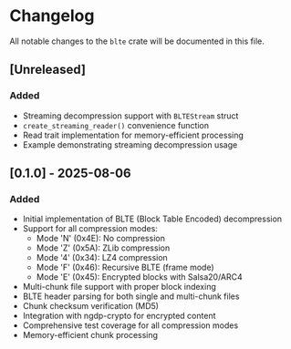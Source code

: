 # Changelog

All notable changes to the `blte` crate will be documented in this file.

## [Unreleased]

### Added
- Streaming decompression support with `BLTEStream` struct
- `create_streaming_reader()` convenience function
- Read trait implementation for memory-efficient processing
- Example demonstrating streaming decompression usage

## [0.1.0] - 2025-08-06

### Added
- Initial implementation of BLTE (Block Table Encoded) decompression
- Support for all compression modes:
  - Mode 'N' (0x4E): No compression
  - Mode 'Z' (0x5A): ZLib compression
  - Mode '4' (0x34): LZ4 compression  
  - Mode 'F' (0x46): Recursive BLTE (frame mode)
  - Mode 'E' (0x45): Encrypted blocks with Salsa20/ARC4
- Multi-chunk file support with proper block indexing
- BLTE header parsing for both single and multi-chunk files
- Chunk checksum verification (MD5)
- Integration with ngdp-crypto for encrypted content
- Comprehensive test coverage for all compression modes
- Memory-efficient chunk processing